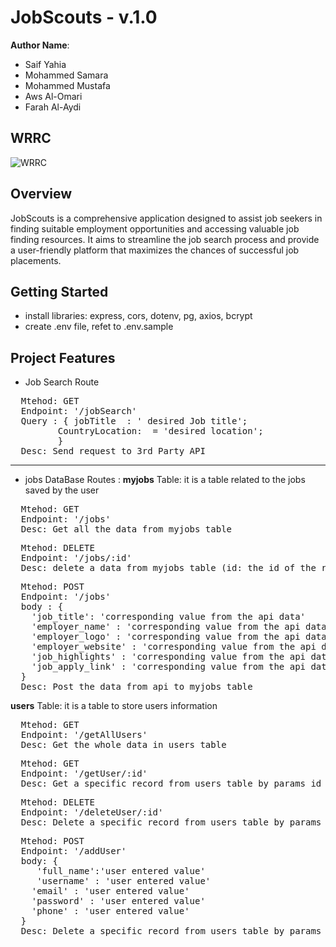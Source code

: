 # JobScouts - v.1.0

**Author Name**: 
* Saif Yahia
* Mohammed Samara
* Mohammed Mustafa
* Aws Al-Omari
* Farah Al-Aydi

## WRRC

![WRRC]("./assets/images/JobScouts-WRRC.png")

## Overview

JobScouts is a comprehensive application designed to assist job seekers in finding suitable employment opportunities and accessing valuable job finding resources. It aims to streamline the job search process and provide a user-friendly platform that maximizes the chances of successful job placements.

## Getting Started

- install  libraries: express, cors, dotenv, pg, axios, bcrypt
- create .env file, refet to .env.sample

## Project Features

-  Job Search Route 
<pre>
  Mtehod: GET
  Endpoint: '/jobSearch'
  Query : { jobTitle  : ' desired Job title';
         CountryLocation:  = 'desired location';
         }
  Desc: Send request to 3rd Party API
</pre>

---
- jobs DataBase Routes :
**myjobs** Table: it is a table related to the jobs saved by the user 
<pre>
  Mtehod: GET
  Endpoint: '/jobs'
  Desc: Get all the data from myjobs table
</pre>
<pre>
  Mtehod: DELETE
  Endpoint: '/jobs/:id'
  Desc: delete a data from myjobs table (id: the id of the record in the table)
</pre>
<pre>
  Mtehod: POST
  Endpoint: '/jobs'
  body : {
    'job_title': 'corresponding value from the api data'
    'employer_name' : 'corresponding value from the api data'
    'employer_logo' : 'corresponding value from the api data'
    'employer_website' : 'corresponding value from the api data'
    'job_highlights' : 'corresponding value from the api data'
    'job_apply_link' : 'corresponding value from the api data'
  }
  Desc: Post the data from api to myjobs table 
</pre>

**users** Table: it is a table to store users information
<pre>
  Mtehod: GET
  Endpoint: '/getAllUsers'
  Desc: Get the whole data in users table
</pre>
<pre>
  Mtehod: GET
  Endpoint: '/getUser/:id'
  Desc: Get a specific record from users table by params id (id: params represnt the id of the record)
</pre>
<pre>
  Mtehod: DELETE
  Endpoint: '/deleteUser/:id'
  Desc: Delete a specific record from users table by params id (id: params represnt the id of the record)
</pre>
<pre>
  Mtehod: POST
  Endpoint: '/addUser'
  body: {
     'full_name':'user entered value'
     'username' : 'user entered value'
    'email' : 'user entered value'
    'password' : 'user entered value'
    'phone' : 'user entered value'
  }
  Desc: Delete a specific record from users table by params id (id: params represnt the id of the record)
</pre>
